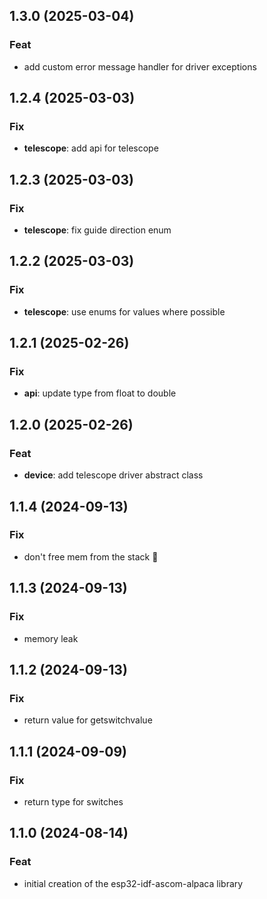 ## 1.3.0 (2025-03-04)

### Feat

- add custom error message handler for driver exceptions

## 1.2.4 (2025-03-03)

### Fix

- **telescope**: add api for telescope

## 1.2.3 (2025-03-03)

### Fix

- **telescope**: fix guide direction enum

## 1.2.2 (2025-03-03)

### Fix

- **telescope**: use enums for values where possible

## 1.2.1 (2025-02-26)

### Fix

- **api**: update type from float to double

## 1.2.0 (2025-02-26)

### Feat

- **device**: add telescope driver abstract class

## 1.1.4 (2024-09-13)

### Fix

- don't free mem from the stack :facepalm:

## 1.1.3 (2024-09-13)

### Fix

- memory leak

## 1.1.2 (2024-09-13)

### Fix

- return value for getswitchvalue

## 1.1.1 (2024-09-09)

### Fix

- return type for switches

## 1.1.0 (2024-08-14)

### Feat

- initial creation of the esp32-idf-ascom-alpaca library
